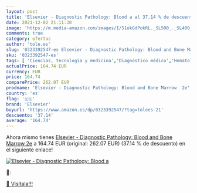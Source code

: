 ```yaml
---
layout: post
title: 'Elsevier - Diagnostic Pathology: Blood a al 37.14 % de descuento'
date: 2021-12-02 21:11:30
image: 'https://m.media-amazon.com/images/I/51okGdPokRL._SL500_._SL400_.jpg'
comments: true
category: ofertas
author: 'tole.es'
slug: '0323392547-es Elsevier - Diagnostic Pathology: Blood and Bone Marrow 2e'
sku: '0323392547-es'
tags: [ 'Ciencias, tecnología y medicina','Diagnóstico médico','Hematología','Libros','Medicina','Medicina clínica e interna','Patología','elsevier', ]
actualPrice: 164.74 EUR
currency: EUR
price: 164.74
comparePrice: 262.07 EUR
prodname: 'Elsevier - Diagnostic Pathology: Blood and Bone Marrow  2e'
country: 'es'
flag: '🇪🇸'
brand: 'Elsevier'
buyurl: 'https://www.amazon.es/dp/0323392547/?tag=tolees-21'
descuento: '37.14'
average: '164.74'
---
```


Ahora mismo tienes [Elsevier - Diagnostic Pathology: Blood and Bone Marrow  2e](https://www.amazon.es/dp/0323392547/?tag=tolees-21) a 164.74 EUR (original: 262.07 EUR) (37.14 %  de descuento) en el siguiente enlace!

[![Elsevier - Diagnostic Pathology: Blood a](https://m.media-amazon.com/images/I/51okGdPokRL._SL500_._SL400_.jpg)](https://www.amazon.es/dp/0323392547/?tag=tolees-21)

🔎:


[🛒 Visítala!!!](https://www.amazon.es/dp/0323392547/?tag=tolees-21)
